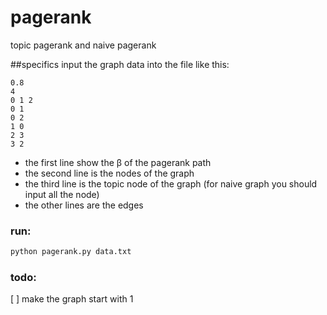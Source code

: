 # pagerank
topic pagerank and naive pagerank

##specifics
input the graph data into the file like this:

```
0.8
4
0 1 2
0 1
0 2
1 0
2 3
3 2
```

* the first line show the β of the pagerank path
* the second line is the nodes of the graph
* the third line is the topic node of the graph (for naive graph you should input all the node)
* the other lines are the edges


### run:

```py
python pagerank.py data.txt
```

### todo:
[ ] make the graph start with 1
